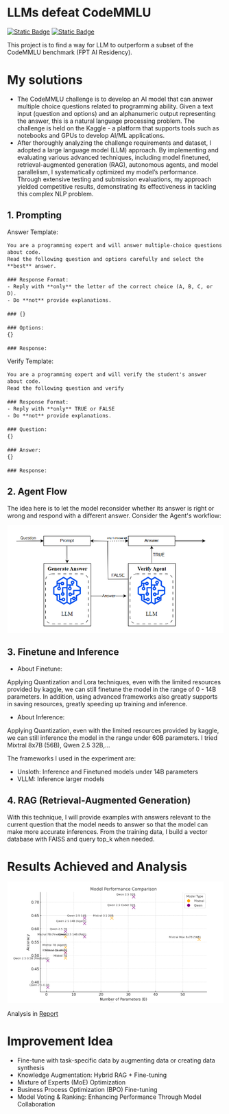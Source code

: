 # LLMs defeat CodeMMLU

[![Static Badge](https://img.shields.io/badge/Kaggle-Notebook-blue?logo=Kaggle&labelColor=white)](https://www.kaggle.com/)
[![Static Badge](https://img.shields.io/badge/CodeMMLU-green?style=flat&logo=HuggingFace&logoColor=yellow&label=Fsoft-AIC&labelColor=white)](https://huggingface.co/datasets/Fsoft-AIC/CodeMMLU)

This project is to find a way for LLM to outperform a subset of the CodeMMLU benchmark (FPT AI Residency).

# My solutions
- The CodeMMLU challenge is to develop an AI model that can answer multiple choice questions related to programming ability. Given a text input (question and options) and an alphanumeric output representing the answer, this is a natural language processing problem. The challenge is held on the Kaggle - a platform that supports tools such as notebooks and GPUs to develop AI/ML applications. 
- After thoroughly analyzing the challenge requirements and dataset, I adopted a large language model (LLM) approach. By implementing and evaluating various advanced techniques, including model finetuned, retrieval-augmented generation (RAG), autonomous agents, and model parallelism, I systematically optimized my model’s performance. Through extensive testing and submission evaluations, my approach yielded competitive results, demonstrating its effectiveness in tackling this complex NLP problem.

## 1. Prompting

Answer Template:

```
You are a programming expert and will answer multiple-choice questions about code.   
Read the following question and options carefully and select the **best** answer.   
 
### Response Format:
- Reply with **only** the letter of the correct choice (A, B, C, or D).
- Do **not** provide explanations.   
 
### {} 
 
### Options: 
{} 
 
### Response: 
```
Verify Template:

```
You are a programming expert and will verify the student's answer about code. 
Read the following question and verify 
 
### Response Format:
- Reply with **only** TRUE or FALSE
- Do **not** provide explanations.  
 
### Question: 
{} 
 
### Answer: 
{} 
 
### Response:
```

## 2. Agent Flow

The idea here is to let the model reconsider whether its answer is right or wrong and respond with a different answer. Consider the Agent's workflow: 

![Agent Flow](./img/agent.png)

## 3. Finetune and Inference

- About Finetune:

Applying Quantization and Lora techniques, even with the limited resources provided by kaggle, we can still finetune the model in the range of 0 - 14B parameters. In addition, using advanced frameworks also greatly supports in saving resources, greatly speeding up training and inference.

- About Inference:

Applying Quantization, even with the limited resources provided by kaggle, we can still inference the model in the range under 60B parameters. I tried Mixtral 8x7B (56B), Qwen 2.5 32B,...

The frameworks I used in the experiment are:
- Unsloth: Inference and Finetuned models under 14B parameters
- VLLM: Inference larger models

## 4. RAG (Retrieval-Augmented Generation) 

With this technique, I will provide examples with answers relevant to the current question that the model needs to answer so that the model can make more accurate inferences. From the training data, I build a vector database with FAISS and query top_k when needed.

# Results Achieved and Analysis

![Result](./img/model_compare.png)

Analysis in [Report](https://github.com/HiTrong/LLMdefeat_CodeMMLU/blob/main/Vo%20Hoai%20Trong%20-%20report.pdf)

# Improvement Idea

- Fine-tune with task-specific data by augmenting data or creating data synthesis
- Knowledge Augmentation: Hybrid RAG + Fine-tuning
- Mixture of Experts (MoE) Optimization
- Business Process Optimization (BPO) Fine-tuning
- Model Voting & Ranking: Enhancing Performance Through Model Collaboration

   
